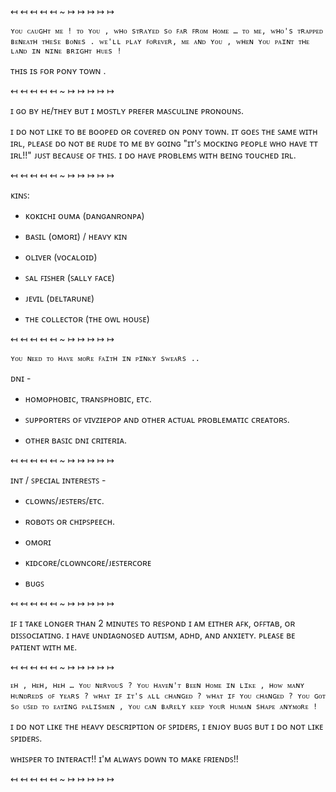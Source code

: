 ↤ ↤ ↤ ↤ ↤ ~ ↦ ↦ ↦ ↦ ↦

` ʏᴏᴜ ᴄᴀᴜɢʜᴛ ᴍᴇ ! ᴛᴏ ʏᴏᴜ , ᴡʜᴏ sᴛʀᴀʏᴇᴅ sᴏ ꜰᴀʀ ꜰʀᴏᴍ ʜᴏᴍᴇ … ᴛᴏ ᴍᴇ, ᴡʜᴏ's ᴛʀᴀᴘᴘᴇᴅ ʙᴇɴᴇᴀᴛʜ ᴛʜᴇsᴇ ʙᴏɴᴇs . ᴡᴇ'ʟʟ ᴘʟᴀʏ ꜰᴏʀᴇᴠᴇʀ, ᴍᴇ ᴀɴᴅ ʏᴏᴜ , ᴡʜᴇɴ ʏᴏᴜ ᴘᴀɪɴᴛ ᴛʜᴇ ʟᴀɴᴅ ɪɴ ɴɪɴᴇ ʙʀɪɢʜᴛ ʜᴜᴇs ! `

ᴛʜɪs ɪs ꜰᴏʀ ᴘᴏɴʏ ᴛᴏᴡɴ .

↤ ↤ ↤ ↤ ↤ ~ ↦ ↦ ↦ ↦ ↦

ɪ ɢᴏ ʙʏ ʜᴇ/ᴛʜᴇʏ ʙᴜᴛ ɪ ᴍᴏꜱᴛʟʏ ᴘʀᴇꜰᴇʀ ᴍᴀꜱᴄᴜʟɪɴᴇ ᴘʀᴏɴᴏᴜɴꜱ.


ɪ ᴅᴏ ɴᴏᴛ ʟɪᴋᴇ ᴛᴏ ʙᴇ ʙᴏᴏᴘᴇᴅ ᴏʀ ᴄᴏᴠᴇʀᴇᴅ ᴏɴ ᴘᴏɴʏ ᴛᴏᴡɴ. 
ɪᴛ ɢᴏᴇꜱ ᴛʜᴇ ꜱᴀᴍᴇ ᴡɪᴛʜ ɪʀʟ, ᴘʟᴇᴀꜱᴇ ᴅᴏ ɴᴏᴛ ʙᴇ ʀᴜᴅᴇ ᴛᴏ ᴍᴇ ʙʏ ɢᴏɪɴɢ "ɪᴛ'ꜱ ᴍᴏᴄᴋɪɴɢ ᴘᴇᴏᴘʟᴇ ᴡʜᴏ ʜᴀᴠᴇ ᴛᴛ ɪʀʟ!!" ᴊᴜꜱᴛ ʙᴇᴄᴀᴜꜱᴇ ᴏꜰ ᴛʜɪꜱ. 
ɪ ᴅᴏ ʜᴀᴠᴇ ᴘʀᴏʙʟᴇᴍꜱ ᴡɪᴛʜ ʙᴇɪɴɢ ᴛᴏᴜᴄʜᴇᴅ ɪʀʟ.

↤ ↤ ↤ ↤ ↤ ~ ↦ ↦ ↦ ↦ ↦

ᴋɪɴꜱ:
- ᴋᴏᴋɪᴄʜɪ ᴏᴜᴍᴀ (ᴅᴀɴɢᴀɴʀᴏɴᴘᴀ)

- ʙᴀꜱɪʟ (ᴏᴍᴏʀɪ) / ʜᴇᴀᴠʏ ᴋɪɴ

- ᴏʟɪᴠᴇʀ (ᴠᴏᴄᴀʟᴏɪᴅ)

- ꜱᴀʟ ꜰɪꜱʜᴇʀ (ꜱᴀʟʟʏ ꜰᴀᴄᴇ)

- ᴊᴇᴠɪʟ (ᴅᴇʟᴛᴀʀᴜɴᴇ)

- ᴛʜᴇ ᴄᴏʟʟᴇᴄᴛᴏʀ (ᴛʜᴇ ᴏᴡʟ ʜᴏᴜꜱᴇ)

↤ ↤ ↤ ↤ ↤ ~ ↦ ↦ ↦ ↦ ↦

` ʏᴏᴜ ɴᴇᴇᴅ ᴛᴏ ʜᴀᴠᴇ ᴍᴏʀᴇ ꜰᴀɪᴛʜ ɪɴ ᴘɪɴᴋʏ sᴡᴇᴀʀs .. `

ᴅɴɪ -

- ʜᴏᴍᴏᴘʜᴏʙɪᴄ, ᴛʀᴀɴꜱᴘʜᴏʙɪᴄ, ᴇᴛᴄ.

- ꜱᴜᴘᴘᴏʀᴛᴇʀꜱ ᴏꜰ ᴠɪᴠᴢɪᴇᴘᴏᴘ ᴀɴᴅ ᴏᴛʜᴇʀ ᴀᴄᴛᴜᴀʟ ᴘʀᴏʙʟᴇᴍᴀᴛɪᴄ ᴄʀᴇᴀᴛᴏʀꜱ.

- ᴏᴛʜᴇʀ ʙᴀꜱɪᴄ ᴅɴɪ ᴄʀɪᴛᴇʀɪᴀ.

↤ ↤ ↤ ↤ ↤ ~ ↦ ↦ ↦ ↦ ↦

ɪɴᴛ / ꜱᴘᴇᴄɪᴀʟ ɪɴᴛᴇʀᴇꜱᴛꜱ -

- ᴄʟᴏᴡɴꜱ/ᴊᴇꜱᴛᴇʀꜱ/ᴇᴛᴄ.

- ʀᴏʙᴏᴛꜱ ᴏʀ ᴄʜɪᴘꜱᴘᴇᴇᴄʜ.

- ᴏᴍᴏʀɪ

- ᴋɪᴅᴄᴏʀᴇ/ᴄʟᴏᴡɴᴄᴏʀᴇ/ᴊᴇꜱᴛᴇʀᴄᴏʀᴇ

- ʙᴜɢꜱ

↤ ↤ ↤ ↤ ↤ ~ ↦ ↦ ↦ ↦ ↦

ɪꜰ ɪ ᴛᴀᴋᴇ ʟᴏɴɢᴇʀ ᴛʜᴀɴ 2 ᴍɪɴᴜᴛᴇꜱ ᴛᴏ ʀᴇꜱᴘᴏɴᴅ ɪ ᴀᴍ ᴇɪᴛʜᴇʀ ᴀꜰᴋ, ᴏꜰꜰᴛᴀʙ, ᴏʀ ᴅɪꜱꜱᴏᴄɪᴀᴛɪɴɢ. 
ɪ ʜᴀᴠᴇ ᴜɴᴅɪᴀɢɴᴏꜱᴇᴅ ᴀᴜᴛɪꜱᴍ, ᴀᴅʜᴅ, ᴀɴᴅ ᴀɴxɪᴇᴛʏ. ᴘʟᴇᴀꜱᴇ ʙᴇ ᴘᴀᴛɪᴇɴᴛ ᴡɪᴛʜ ᴍᴇ.

↤ ↤ ↤ ↤ ↤ ~ ↦ ↦ ↦ ↦ ↦

` ᴇʜ , ʜᴇʜ, ʜᴇʜ … ʏᴏᴜ ɴᴇʀᴠᴏᴜs ? ʏᴏᴜ ʜᴀᴠᴇɴ'ᴛ ʙᴇᴇɴ ʜᴏᴍᴇ ɪɴ ʟɪᴋᴇ , ʜᴏᴡ ᴍᴀɴʏ ʜᴜɴᴅʀᴇᴅs ᴏꜰ ʏᴇᴀʀs ? ᴡʜᴀᴛ ɪꜰ ɪᴛ's ᴀʟʟ ᴄʜᴀɴɢᴇᴅ ? ᴡʜᴀᴛ ɪꜰ ʏᴏᴜ ᴄʜᴀɴɢᴇᴅ ? ʏᴏᴜ ɢᴏᴛ sᴏ ᴜꜱᴇᴅ ᴛᴏ ᴇᴀᴛɪɴɢ ᴘᴀʟɪsᴍᴇɴ , ʏᴏᴜ ᴄᴀɴ ʙᴀʀᴇʟʏ ᴋᴇᴇᴘ ʏᴏᴜʀ ʜᴜᴍᴀɴ sʜᴀᴘᴇ ᴀɴʏᴍᴏʀᴇ ! `

ɪ ᴅᴏ ɴᴏᴛ ʟɪᴋᴇ ᴛʜᴇ ʜᴇᴀᴠʏ ᴅᴇꜱᴄʀɪᴘᴛɪᴏɴ ᴏꜰ ꜱᴘɪᴅᴇʀꜱ, ɪ ᴇɴᴊᴏʏ ʙᴜɢꜱ ʙᴜᴛ ɪ ᴅᴏ ɴᴏᴛ ʟɪᴋᴇ ꜱᴘɪᴅᴇʀꜱ.

ᴡʜɪꜱᴘᴇʀ ᴛᴏ ɪɴᴛᴇʀᴀᴄᴛ!! ɪ'ᴍ ᴀʟᴡᴀʏꜱ ᴅᴏᴡɴ ᴛᴏ ᴍᴀᴋᴇ ꜰʀɪᴇɴᴅꜱ!!

↤ ↤ ↤ ↤ ↤ ~ ↦ ↦ ↦ ↦ ↦
